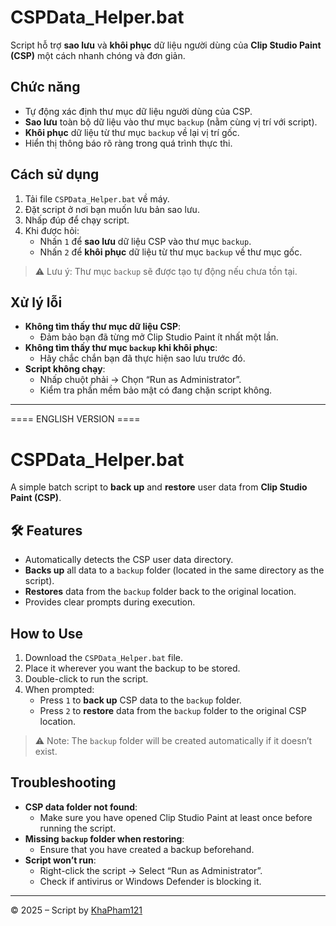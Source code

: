 # CSPData_Helper.bat

Script hỗ trợ **sao lưu** và **khôi phục** dữ liệu người dùng của **Clip Studio Paint (CSP)** một cách nhanh chóng và đơn giản.

## Chức năng

- Tự động xác định thư mục dữ liệu người dùng của CSP.
- **Sao lưu** toàn bộ dữ liệu vào thư mục `backup` (nằm cùng vị trí với script).
- **Khôi phục** dữ liệu từ thư mục `backup` về lại vị trí gốc.
- Hiển thị thông báo rõ ràng trong quá trình thực thi.

## Cách sử dụng

1. Tải file `CSPData_Helper.bat` về máy.
2. Đặt script ở nơi bạn muốn lưu bản sao lưu.
3. Nhấp đúp để chạy script.
4. Khi được hỏi:
   - Nhấn `1` để **sao lưu** dữ liệu CSP vào thư mục `backup`.
   - Nhấn `2` để **khôi phục** dữ liệu từ thư mục `backup` về thư mục gốc.

> ⚠️ Lưu ý: Thư mục `backup` sẽ được tạo tự động nếu chưa tồn tại.

## Xử lý lỗi

- **Không tìm thấy thư mục dữ liệu CSP**:
  - Đảm bảo bạn đã từng mở Clip Studio Paint ít nhất một lần.
- **Không tìm thấy thư mục `backup` khi khôi phục**:
  - Hãy chắc chắn bạn đã thực hiện sao lưu trước đó.
- **Script không chạy**:
  - Nhấp chuột phải → Chọn “Run as Administrator”.
  - Kiểm tra phần mềm bảo mật có đang chặn script không.

---

==== ENGLISH VERSION ====

# CSPData_Helper.bat

A simple batch script to **back up** and **restore** user data from **Clip Studio Paint (CSP)**.

## 🛠️ Features

- Automatically detects the CSP user data directory.
- **Backs up** all data to a `backup` folder (located in the same directory as the script).
- **Restores** data from the `backup` folder back to the original location.
- Provides clear prompts during execution.

## How to Use

1. Download the `CSPData_Helper.bat` file.
2. Place it wherever you want the backup to be stored.
3. Double-click to run the script.
4. When prompted:
   - Press `1` to **back up** CSP data to the `backup` folder.
   - Press `2` to **restore** data from the `backup` folder to the original CSP location.

> ⚠️ Note: The `backup` folder will be created automatically if it doesn’t exist.

## Troubleshooting

- **CSP data folder not found**:
  - Make sure you have opened Clip Studio Paint at least once before running the script.
- **Missing `backup` folder when restoring**:
  - Ensure that you have created a backup beforehand.
- **Script won’t run**:
  - Right-click the script → Select “Run as Administrator”.
  - Check if antivirus or Windows Defender is blocking it.

---

© 2025 – Script by [KhaPham121](https://github.com/KhaPham121)




